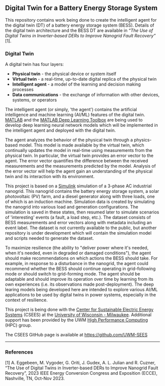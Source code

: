 ## Digital Twin for a Battery Energy Storage System

This repository contains work being done to create the intelligent agent for the digital twin (DT) of a battery energy storage system (BESS).  Details of the digital twin architecture and the BESS DT are available in *“The Use of Digital Twins in Inverter-based DERs to Improve Nanogrid Fault Recovery”* [1].

### Digital Twin
A digital twin has four layers:
- **Physical twin** - the physical device or system itself
- **Virtual twin** - a real-time, up-to-date digital replica of the physical twin
- **Intelligent agent** - a model of the learning and decision making processes
- **Data communications** - the exchange of information with other devices, systems, or operators

The intelligent agent (or simply, 'the agent') contains the artificial intelligence and machine learning (AI/ML) features of the digital twin.  [MATLAB](https://www.mathworks.com/) and the [MATLAB Deep Learning Toolbox](https://www.mathworks.com/help/deeplearning/index.html) are being used to develop deep learning neural network models which will be implemented in the intelligent agent and deployed with the digital twin.

The agent analyzes the behavior of the physical twin through a physics-based model.  This model is made available by the virtual twin, which continually updates the model in real-time using measurements from the physical twin.  In particular, the virtual twin provides an error vector to the agent.  The error vector quantifies the difference between the received measurements and the measurements predicted by the model.  Analysis of the error vector will help the agent gain an understanding of the physical twin and its interaction with its environment.

This project is based on a [Simulink](https://www.mathworks.com/products/simulink.html) simulation of a 3-phase AC industrial nanogrid.  This nanogrid contains the battery energy storage system, a solar photovoltaic (PV) farm, and a diesel generator along with three loads, one of which is an induction machine.  Simulation data is created by simulating the nanogrid into various load and generation configurations.  The simulation is saved in these states, then resumed later to simulate scenarios of 'interesting' events (a fault, a load step, etc.).  The dataset consists of BESS measurements and error vectors along with metadata including an event label.  The dataset is not currently available to the public, but another repository is under development which will contain the simulation model and scripts needed to generate the dataset.

To maximize resilience (the ability to "deliver power where it's needed, when it's needed, even in degraded or damaged conditions"), the agent should make recommendations on which actions the BESS should take.  For example, in response to a disturbance in the nanogrid, the agent could recommend whether the BESS should continue operating in grid-following mode or should switch to grid-forming mode.  The agent should be adaptable and should improve its operation over time by learning from its own experiences (i.e. its observations made post-deployment).  The deep learing models being developed here are intended to explore various AI/ML applications to be used by digital twins in power systems, especially in the context of resilience.

This project is being done with the [Center for Sustainable Electric Energy Systems](https://sites.uwm.edu/sees/) (CSEES) at the [University of Wisconsin - Milwaukee](https://uwm.edu/).  Additional support has been provided by the UWM [High Performance Computing](https://uwm.edu/hpc/) (HPC) group.

The CSEES GitHub page is available at https://github.com/UWM-SEES

---
### References
[1] A. Eggebeen, M. Vygoder, G. Oriti, J. Gudex, A. L. Julian and R. Cuzner, “The Use of Digital Twins in Inverter-based DERs to Improve Nanogrid Fault Recovery”, 2023 IEEE Energy Conversion Congress and Exposition (ECCE), Nashville, TN, Oct-Nov 2023.
